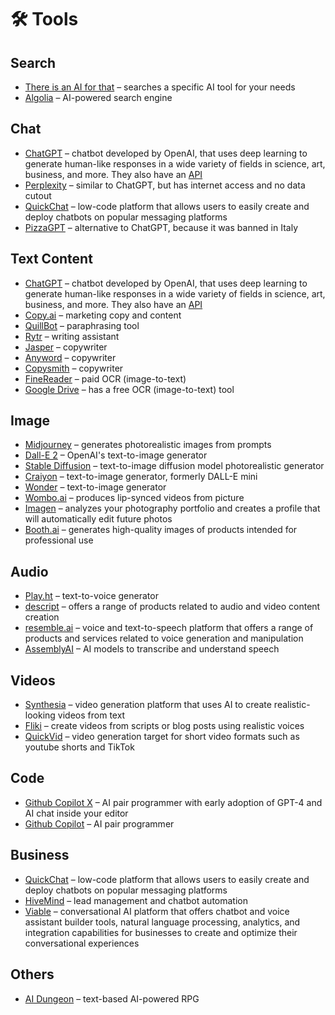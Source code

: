 # 🛠️ Tools

## Search

- <a href="https://theresanaiforthat.com/" target="_blank">There is an AI for that</a> – searches a specific AI tool for your needs
- <a href="https://www.algolia.com/" target="_blank">Algolia</a> – AI-powered search engine

## Chat

- <a href="https://chat.openai.com/chat" target="_blank">ChatGPT</a> – chatbot developed by OpenAI, that uses deep learning to generate human-like responses in a  wide variety of fields in science, art, business, and more. They also have an <a href="https://platform.openai.com/overview" target="_blank">API</a>
- <a href="https://www.perplexity.ai/" target="_blank">Perplexity</a> – similar to ChatGPT, but has internet access and no data cutout
- <a href="https://www.quickchat.ai/" target="_blank">QuickChat</a> – low-code platform that allows users to easily create and deploy chatbots on popular messaging platforms
- <a href="https://www.pizzagpt.it/" target="_blank">PizzaGPT</a> – alternative to ChatGPT, because it was banned in Italy

## Text Content

- <a href="https://chat.openai.com/chat" target="_blank">ChatGPT</a> – chatbot developed by OpenAI, that uses deep learning to generate human-like responses in a  wide variety of fields in science, art, business, and more. They also have an <a href="https://platform.openai.com/overview" target="_blank">API</a>
- <a href="https://www.copy.ai/" target="_blank">Copy.ai</a> – marketing copy and content
- <a href="https://quillbot.com/" target="_blank">QuillBot</a> – paraphrasing tool
- <a href="https://rytr.me/" target="_blank">Rytr</a> – writing assistant
- <a href="https://www.jasper.ai/" target="_blank">Jasper</a> – copywriter
- <a href="https://anyword.com/" target="_blank">Anyword</a> – copywriter
- <a href="https://copysmith.ai/" target="_blank">Copysmith</a> – copywriter
- <a href="https://pdf.abbyy.com/" target="_blank">FineReader</a> – paid OCR (image-to-text)
- <a href="https://support.google.com/drive/answer/176692?co=GENIE.Platform%3DDesktop&hl=en" target="_blank">Google Drive</a> – has a free OCR (image-to-text) tool

## Image

- <a href="https://www.midjourney.com/showcase/top/" target="_blank">Midjourney</a> – generates photorealistic images from prompts
- <a href="https://openai.com/product/dall-e-2" target="_blank">Dall-E 2</a> – OpenAI's text-to-image generator
- <a href="https://stablediffusionweb.com/" target="_blank">Stable Diffusion</a> – text-to-image diffusion model photorealistic generator
- <a href="https://www.craiyon.com/" target="_blank">Craiyon</a> – text-to-image generator, formerly DALL-E mini
- <a href="https://www.instagram.com/wonder.ai/?hl=en" target="_blank">Wonder</a> – text-to-image generator
- <a href="https://www.wombo.ai/" target="_blank">Wombo.ai</a> – produces lip-synced videos from picture
- <a href="https://imagen-ai.com/" target="_blank">Imagen</a> – analyzes your photography portfolio and creates a profile that will automatically edit future photos
- <a href="https://www.booth.ai/" target="_blank">Booth.ai</a> – generates high-quality images of products intended for professional use

## Audio

- <a href="https://play.ht/" target="_blank">Play.ht</a> – text-to-voice generator
- <a href="https://www.descript.com/" target="_blank">descript</a> – offers a range of products related to audio and video content creation
- <a href="https://resemble.ai/" target="_blank">resemble.ai</a> – voice and text-to-speech platform that offers a range of products and services related to voice generation and manipulation
- <a href="https://www.assemblyai.com/" target="_blank">AssemblyAI</a> – AI models to transcribe and understand speech

## Videos

- <a href="https://www.synthesia.io/" target="_blank">Synthesia</a> – video generation platform that uses AI to create realistic-looking videos from text
- <a href="https://fliki.ai/" target="_blank">Fliki</a> – create videos from scripts or blog posts using realistic voices
- <a href="https://www.quickvid.ai/" target="_blank">QuickVid</a> – video generation target for short video formats such as youtube shorts and TikTok

## Code

- <a href="https://github.com/features/preview/copilot-x" target="_blank">Github Copilot X</a> – AI pair programmer with early adoption of GPT-4 and AI chat inside your editor
- <a href="https://github.com/features/copilot" target="_blank">Github Copilot</a> – AI pair programmer

## Business

- <a href="https://www.quickchat.ai/" target="_blank">QuickChat</a> – low-code platform that allows users to easily create and deploy chatbots on popular messaging platforms
- <a href="https://hivemindai.com/" target="_blank">HiveMind</a> – lead management and chatbot automation
- <a href="https://www.askviable.com/" target="_blank">Viable</a> – conversational AI platform that offers chatbot and voice assistant builder tools, natural language processing, analytics, and integration capabilities for businesses to create and optimize their conversational experiences

## Others

- <a href="https://aidungeon.io/" target="_blank">AI Dungeon</a> – text-based AI-powered RPG
